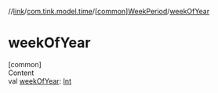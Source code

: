 //[link](../../index.md)/[com.tink.model.time](../index.md)/[[common]WeekPeriod](index.md)/[weekOfYear](week-of-year.md)



# weekOfYear  
[common]  
Content  
val [weekOfYear](week-of-year.md): [Int](https://kotlinlang.org/api/latest/jvm/stdlib/kotlin/-int/index.html)  



